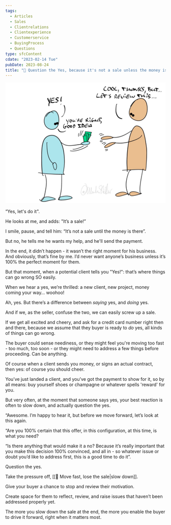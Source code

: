 ```yaml
---
tags:
  - Articles
  - Sales
  - Clientrelations
  - Clientexperience
  - Customerservice
  - BuyingProcess
  - Questions
type: sfcContent
cdate: "2023-02-14 Tue"
pubDate: 2023-08-24
title: "📄 Question the Yes, because it's not a sale unless the money is there"
---
```


![](Media/SalesFlowCoach.app_Question-the-yes_MartinStellar.jpg)

“Yes, let's do it".

He looks at me, and adds: "It’s a sale!”

I smile, pause, and tell him: “It’s not a sale until the money is there”.

But no, he tells me he wants my help, and he'll send the payment.

In the end, it didn’t happen - it wasn’t the right moment for his business. And obviously, that’s fine by me. I’d never want anyone’s business unless it’s 100% the perfect moment for them.

But that moment, when a potential client tells you "Yes!": that’s where things can go wrong SO easily.

When we hear a yes, we’re thrilled: a new client, new project, money coming your way… woohoo!

Ah, yes. But there’s a difference between *saying* yes, and *doing* yes.

And if we, as the seller, confuse the two, we can easily screw up a sale.

If we get all excited and cheery, and ask for a credit card number right then and there, because we assume that they buyer is ready to *do* yes, all kinds of things can go wrong.

The buyer could sense neediness, or they might feel you're moving too fast - too much, too soon - or they might need to address a few things before proceeding. Can be anything.

Of course when a client sends you money, or signs an actual contract, then yes: of course you should cheer.

You’ve just landed a client, and you’ve got the payment to show for it, so by all means: buy yourself shoes or champagne or whatever spells 'reward' for you.

But very often, at the moment that someone says yes, your best reaction is often to slow down, and actually question the yes.

“Awesome. I’m happy to hear it, but before we move forward, let’s look at this again.

“Are you 100% certain that this offer, in this configuration, at this time, is what you need?

“Is there anything that would make it a no? Because it’s really important that you make this decision 100% convinced, and all in - so whatever issue or doubt you’d like to address first, this is a good time to do it”.

Question the yes.

Take the pressure off, [[📄 Move fast, lose the sale|slow down]].

Give your buyer a chance to stop and review their motivation.

Create space for them to reflect, review, and raise issues that haven’t been addressed properly yet.

The more you slow down the sale at the end, the more you enable the buyer to drive it forward, right when it matters most.